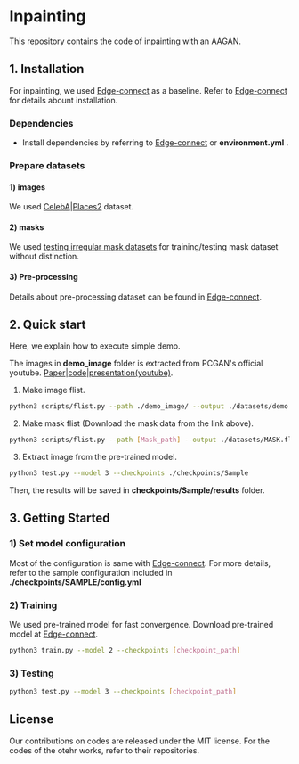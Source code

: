 # Inpainting

This repository contains the code of inpainting with an AAGAN.

## 1. Installation

For inpainting, we used [Edge-connect](https://github.com/knazeri/edge-connect) as a baseline.
Refer to [Edge-connect](https://github.com/knazeri/edge-connect) for details abount installation.

### Dependencies
* Install dependencies by referring to [Edge-connect](https://github.com/knazeri/edge-connect) or **environment.yml** .

### Prepare datasets
#### 1) images

We used [CelebA](http://mmlab.ie.cuhk.edu.hk/projects/CelebA.html)|[Places2](http://places2.csail.mit.edu/) dataset.

#### 2) masks
We used [testing irregular mask datasets](http://masc.cs.gmu.edu/wiki/partialconv) for training/testing mask dataset without distinction.

#### 3) Pre-processing
Details about pre-processing dataset can be found in [Edge-connect](https://github.com/knazeri/edge-connect).

## 2. Quick start
Here, we explain how to execute simple demo.

The images in **demo_image** folder is extracted from PCGAN's official youtube. [Paper](https://arxiv.org/abs/1710.10196)|[code](https://github.com/tkarras/progressive_growing_of_gans)|[presentation(youtube)](https://youtu.be/G06dEcZ-QTg).


1. Make image flist.
~~~bash
python3 scripts/flist.py --path ./demo_image/ --output ./datasets/demo.flist
~~~
2. Make mask flist (Download the mask data from the link above).
~~~bash
python3 scripts/flist.py --path [Mask_path] --output ./datasets/MASK.flist
~~~
3. Extract image from the pre-trained model.
~~~bash
python3 test.py --model 3 --checkpoints ./checkpoints/Sample
~~~

Then, the results will be saved in **checkpoints/Sample/results** folder. 


## 3. Getting Started
### 1) Set model configuration
Most of the configuration is same with [Edge-connect](https://github.com/knazeri/edge-connect).
For more details, refer to the sample configuration included in **./checkpoints/SAMPLE/config.yml**

### 2) Training
We used pre-trained model for fast convergence. Download pre-trained model at [Edge-connect](https://github.com/knazeri/edge-connect).
~~~bash
python3 train.py --model 2 --checkpoints [checkpoint_path]
~~~

### 3) Testing
~~~bash
python3 test.py --model 3 --checkpoints [checkpoint_path]
~~~


## License
Our contributions on codes are released under the MIT license. For the codes of the otehr works, refer to their repositories.


